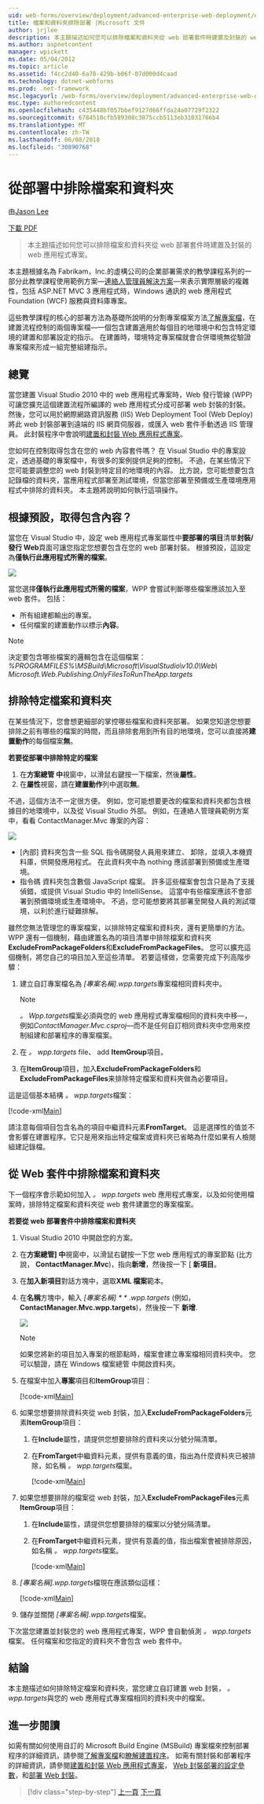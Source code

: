 ```yaml
---
uid: web-forms/overview/deployment/advanced-enterprise-web-deployment/excluding-files-and-folders-from-deployment
title: 檔案和資料夾排除部署 |Microsoft 文件
author: jrjlee
description: 本主題描述如何您可以排除檔案和資料夾從 web 部署套件時建置及封裝的 web 應用程式專案。
ms.author: aspnetcontent
manager: wpickett
ms.date: 05/04/2012
ms.topic: article
ms.assetid: f4cc2d40-6a78-429b-b06f-07d000d4caad
ms.technology: dotnet-webforms
ms.prod: .net-framework
msc.legacyurl: /web-forms/overview/deployment/advanced-enterprise-web-deployment/excluding-files-and-folders-from-deployment
msc.type: authoredcontent
ms.openlocfilehash: c435448bf057bbef9127d66ffda24a07729f2322
ms.sourcegitcommit: 6784510cfb589308c3875ccb5113eb31031766b4
ms.translationtype: MT
ms.contentlocale: zh-TW
ms.lasthandoff: 06/08/2018
ms.locfileid: "30890768"
---
```

<a name="excluding-files-and-folders-from-deployment"></a>從部署中排除檔案和資料夾
====================
由[Jason Lee](https://github.com/jrjlee)

[下載 PDF](https://msdnshared.blob.core.windows.net/media/MSDNBlogsFS/prod.evol.blogs.msdn.com/CommunityServer.Blogs.Components.WeblogFiles/00/00/00/63/56/8130.DeployingWebAppsInEnterpriseScenarios.pdf)

> 本主題描述如何您可以排除檔案和資料夾從 web 部署套件時建置及封裝的 web 應用程式專案。


本主題根據名為 Fabrikam，Inc.的虛構公司的企業部署需求的教學課程系列的一部分此教學課程使用範例方案&#x2014;[連絡人管理員解決方案](../web-deployment-in-the-enterprise/the-contact-manager-solution.md)&#x2014;來表示實際層級的複雜性，包括 ASP.NET MVC 3 應用程式時，Windows 通訊的 web 應用程式Foundation (WCF) 服務與資料庫專案。

這些教學課程的核心的部署方法為基礎所說明的分割專案檔案方法[了解專案檔](../web-deployment-in-the-enterprise/understanding-the-project-file.md)，在建置流程控制的兩個專案檔&#x2014;一個包含建置適用於每個目的地環境中和包含特定環境的建置和部署設定的指示。 在建置時，環境特定專案檔就會合併環境無從驗證專案檔來形成一組完整組建指示。

## <a name="overview"></a>總覽

當您建置 Visual Studio 2010 中的 web 應用程式專案時，Web 發行管線 (WPP) 可讓您擴充這個建置流程所編譯的 web 應用程式分成可部署 web 封裝的封裝。 然後，您可以用於網際網路資訊服務 (IIS) Web Deployment Tool (Web Deploy) 將此 web 封裝部署到遠端的 IIS 網頁伺服器，或匯入 web 套件手動透過 IIS 管理員。 此封裝程序中會說明[建置和封裝 Web 應用程式專案](../web-deployment-in-the-enterprise/building-and-packaging-web-application-projects.md)。

您如何在控制取得包含在您的 web 內容套件嗎？ 在 Visual Studio 中的專案設定，透過基礎的專案檔中，有很多的案例提供足夠的控制。 不過，在某些情況下您可能要調整您的 web 封裝到特定目的地環境的內容。 比方說，您可能想要包含記錄檔的資料夾，當應用程式部署至測試環境，但當您部署至預備或生產環境應用程式中排除的資料夾。 本主題將說明如何執行這項操作。

## <a name="what-gets-included-by-default"></a>根據預設，取得包含內容？

當您在 Visual Studio 中，設定 web 應用程式專案屬性中**要部署的項目**清單**封裝/發行 Web**頁面可讓您指定您想要包含在您的 web 部署封裝。 根據預設，這設定為**僅執行此應用程式所需的檔案**。

![](excluding-files-and-folders-from-deployment/_static/image1.png)

當您選擇**僅執行此應用程式所需的檔案**，WPP 會嘗試判斷哪些檔案應該加入至 web 套件。 包括：

- 所有組建都輸出的專案。
- 任何檔案的建置動作以標示**內容**。

> [!NOTE]
> 決定要包含哪些檔案的邏輯包含在這個檔案：   
> *%PROGRAMFILES%\MSBuild\Microsoft\VisualStudio\v10.0\Web\ Microsoft.Web.Publishing.OnlyFilesToRunTheApp.targets*


## <a name="excluding-specific-files-and-folders"></a>排除特定檔案和資料夾

在某些情況下，您會想更細部的掌控哪些檔案和資料夾部署。 如果您知道您想要排除之前有哪些的檔案的時間，而且排除套用到所有目的地環境，您可以直接將**建置動作**的每個檔案**無**。

**若要從部署中排除特定的檔案**

1. 在**方案總管 中**視窗中，以滑鼠右鍵按一下檔案，然後**屬性**。
2. 在**屬性**視窗，請在**建置動作**列中選取**無**。

不過，這個方法不一定很方便。 例如，您可能想要更改的檔案和資料夾都包含根據目的地環境中，以及從 Visual Studio 外部。 例如，在連絡人管理員範例方案中，看看 ContactManager.Mvc 專案的內容：

![](excluding-files-and-folders-from-deployment/_static/image2.png)

- [內部] 資料夾包含一些 SQL 指令碼開發人員用來建立、 卸除，並填入本機資料庫，供開發應用程式。 在此資料夾中為 nothing 應該部署到預備或生產環境。
- 指令碼 資料夾包含數個 JavaScript 檔案。 許多這些檔案會包含只是為了支援偵錯，或提供 Visual Studio 中的 IntelliSense。 這當中有些檔案應該不會部署到預備環境或生產環境中。 不過，您可能想要將其部署至開發人員的測試環境，以利於進行疑難排解。

雖然您無法管理您的專案檔案，以排除特定檔案和資料夾，還有更簡單的方法。 WPP 還有一個機制，藉由建置名為的項目清單中排除檔案和資料夾**ExcludeFromPackageFolders**和**ExcludeFromPackageFiles**。 您可以擴充這個機制，將您自己的項目加入至這些清單。 若要這樣做，您需要完成下列高階步驟：

1. 建立自訂專案檔名為 *[專案名稱].wpp.targets*專案檔相同資料夾中。

    > [!NOTE]
    > *。 Wpp.targets*檔案必須與您的 web 應用程式專案檔相同的資料夾中移&#x2014;，例如*ContactManager.Mvc.csproj*&#x2014;而不是任何自訂相同資料夾中您用來控制組建和部署程序的專案檔案。
2. 在 *。 wpp.targets* file、 add **ItemGroup**項目。
3. 在**ItemGroup**項目，加入**ExcludeFromPackageFolders**和**ExcludeFromPackageFiles**来排除特定檔案和資料夾做為必要項目。

這是這個基本結構 *。 wpp.targets*檔案：


[!code-xml[Main](excluding-files-and-folders-from-deployment/samples/sample1.xml)]


請注意每個項目包含名為的項目中繼資料元素**FromTarget**。 這是選擇性的值並不會影響在建置程序。它只是用來指出特定檔案或資料夾已省略為什麼如果有人檢閱組建記錄檔。

## <a name="excluding-files-and-folders-from-a-web-package"></a>從 Web 套件中排除檔案和資料夾

下一個程序會示範如何加入 *。 wpp.targets* web 應用程式專案，以及如何使用檔案時，排除特定檔案和資料夾從 web 套件建置您的專案檔案。

**若要從 web 部署套件中排除檔案和資料夾**

1. Visual Studio 2010 中開啟您的方案。
2. 在**方案總管] 中**視窗中，以滑鼠右鍵按一下您 web 應用程式的專案節點 (比方說， **ContactManager.Mvc**)，指向**新增**，然後按一下 [ **新項目**。
3. 在**加入新項目**對話方塊中，選取**XML 檔案**範本。
4. 在**名稱**方塊中，輸入 *[專案名稱] * * *.wpp.targets** (例如， **ContactManager.Mvc.wpp.targets**)，然後按一下 **新增**.

    ![](excluding-files-and-folders-from-deployment/_static/image3.png)

    > [!NOTE]
    > 如果您將新的項目加入專案的根節點時，檔案會建立專案檔相同資料夾中。 您可以驗證，請在 Windows 檔案總管 中開啟資料夾。
5. 在檔案中加入**專案**項目和**ItemGroup**項目：

    [!code-xml[Main](excluding-files-and-folders-from-deployment/samples/sample2.xml)]
6. 如果您想要排除資料夾從 web 封裝，加入**ExcludeFromPackageFolders**元素**ItemGroup**項目：

   1. 在**Include**屬性，請提供您想要排除的資料夾以分號分隔清單。
   2. 在**FromTarget**中繼資料元素，提供有意義的值，指出為什麼資料夾已被排除，如名稱 *。 wpp.targets*檔案。

      [!code-xml[Main](excluding-files-and-folders-from-deployment/samples/sample3.xml)]
7. 如果您想要排除的檔案從 web 封裝，加入**ExcludeFromPackageFiles**元素**ItemGroup**項目：

   1. 在**Include**屬性，請提供您想要排除的檔案以分號分隔清單。
   2. 在**FromTarget**中繼資料元素，提供有意義的值，指出檔案會被排除原因，如名稱 *。 wpp.targets*檔案。

      [!code-xml[Main](excluding-files-and-folders-from-deployment/samples/sample4.xml)]
8. *[專案名稱].wpp.targets*檔現在應該類似這樣：

    [!code-xml[Main](excluding-files-and-folders-from-deployment/samples/sample5.xml)]
9. 儲存並關閉 *[專案名稱].wpp.targets*檔案。

下次當您建置並封裝您的 web 應用程式專案，WPP 會自動偵測 *。 wpp.targets*檔案。 任何檔案和您指定的資料夾不會包含 web 套件中。

## <a name="conclusion"></a>結論

本主題描述如何排除特定檔案和資料夾，當您建立自訂建置 web 封裝， *。 wpp.targets*與您的 web 應用程式專案檔相同的資料夾中的檔案。

## <a name="further-reading"></a>進一步閱讀

如需有關如何使用自訂的 Microsoft Build Engine (MSBuild) 專案檔來控制部署程序的詳細資訊，請參閱[了解專案檔](../web-deployment-in-the-enterprise/understanding-the-project-file.md)和[瞭解建置程序](../web-deployment-in-the-enterprise/understanding-the-build-process.md)。 如需有關封裝和部署程序的詳細資訊，請參閱[建置和封裝 Web 應用程式專案](../web-deployment-in-the-enterprise/building-and-packaging-web-application-projects.md)， [Web 封裝部署的設定參數](../web-deployment-in-the-enterprise/configuring-parameters-for-web-package-deployment.md)，和[部署 Web 封裝](../web-deployment-in-the-enterprise/deploying-web-packages.md)。

> [!div class="step-by-step"]
> [上一頁](deploying-membership-databases-to-enterprise-environments.md)
> [下一頁](taking-web-applications-offline-with-web-deploy.md)
